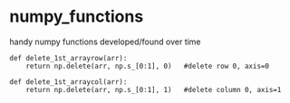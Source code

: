 # numpy_functions
handy numpy functions developed/found over time

```
def delete_1st_arrayrow(arr):
    return np.delete(arr, np.s_[0:1], 0)   #delete row 0, axis=0

def delete_1st_arraycol(arr):
    return np.delete(arr, np.s_[0:1], 1)   #delete column 0, axis=1
```
